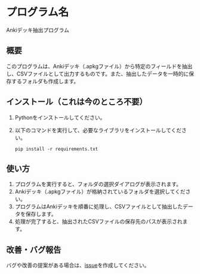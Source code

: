 # プログラム名

Ankiデッキ抽出プログラム

## 概要

このプログラムは、Ankiデッキ（.apkgファイル）から特定のフィールドを抽出し、CSVファイルとして出力するものです。また、抽出したデータを一時的に保存するフォルダも作成します。

## インストール（これは今のところ不要）

1. Pythonをインストールしてください。
2. 以下のコマンドを実行して、必要なライブラリをインストールしてください。

   ```
   pip install -r requirements.txt
   ```

## 使い方

1. プログラムを実行すると、フォルダの選択ダイアログが表示されます。
2. Ankiデッキ（.apkgファイル）が格納されているフォルダを選択してください。
3. プログラムはAnkiデッキを順番に処理し、CSVファイルとして抽出したデータを保存します。
4. 処理が完了すると、抽出されたCSVファイルの保存先のパスが表示されます。


## 改善・バグ報告

バグや改善の提案がある場合は、[issue](https://github.com/jankendo/ANKI_Fomatter/issues)を作成してください。
